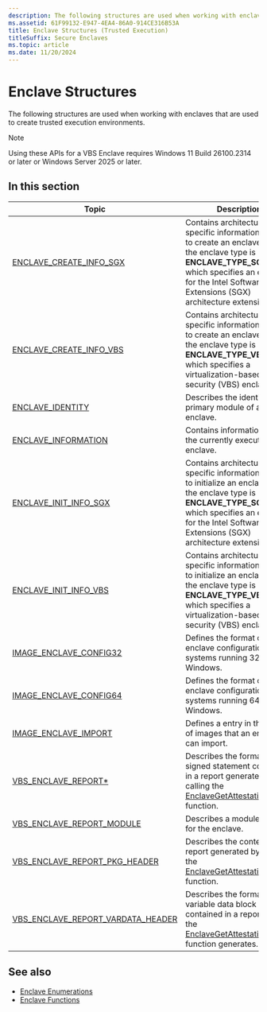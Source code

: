 ```yaml
---
description: The following structures are used when working with enclaves that are used to create trusted execution environments.
ms.assetid: 61F99132-E947-4EA4-86A0-914CE316B53A
title: Enclave Structures (Trusted Execution)
titleSuffix: Secure Enclaves
ms.topic: article
ms.date: 11/20/2024
---
```


# Enclave Structures

The following structures are used when working with enclaves that are used to create trusted execution environments.

> [!NOTE]
> Using these APIs for a VBS Enclave requires Windows 11 Build 26100.2314 or later or Windows Server 2025 or later.

## In this section

| Topic | Description |
|--------|--------|
| [ENCLAVE_CREATE_INFO_SGX](/windows/win32/api/winnt/ns-winnt-enclave_create_info_sgx) | Contains architecture-specific information to use to create an enclave when the enclave type is **ENCLAVE_TYPE_SGX**, which specifies an enclave for the Intel Software Guard Extensions (SGX) architecture extension. |
| [ENCLAVE_CREATE_INFO_VBS](/windows/win32/api/winnt/ns-winnt-enclave_create_info_vbs) | Contains architecture-specific information to use to create an enclave when the enclave type is **ENCLAVE_TYPE_VBS**, which specifies a virtualization-based security (VBS) enclave. |
| [ENCLAVE_IDENTITY](/windows/win32/api/ntenclv/ns-ntenclv-enclave_identity) | Describes the identity of the primary module of an enclave. |
| [ENCLAVE_INFORMATION](/windows/win32/api/ntenclv/ns-ntenclv-enclave_information) | Contains information about the currently executing enclave. |
| [ENCLAVE_INIT_INFO_SGX](/windows/win32/api/winnt/ns-winnt-enclave_init_info_sgx) | Contains architecture-specific information to use to initialize an enclave when the enclave type is **ENCLAVE_TYPE_SGX**, which specifies an enclave for the Intel Software Guard Extensions (SGX) architecture extension. |
| [ENCLAVE_INIT_INFO_VBS](/windows/win32/api/winnt/ns-winnt-enclave_init_info_vbs) | Contains architecture-specific information to use to initialize an enclave when the enclave type is **ENCLAVE_TYPE_VBS**, which specifies a virtualization-based security (VBS) enclave. |
| [IMAGE_ENCLAVE_CONFIG32](/windows/win32/api/winnt/ns-winnt-image_enclave_config32) | Defines the format of the enclave configuration for systems running 32-bit Windows. |
| [IMAGE_ENCLAVE_CONFIG64](/previous-versions/windows/desktop/legacy/mt844244(v=vs.85)) | Defines the format of the enclave configuration for systems running 64-bit Windows. |
| [IMAGE_ENCLAVE_IMPORT](/windows/win32/api/winnt/ns-winnt-image_enclave_import) | Defines a entry in the array of images that an enclave can import. |
| [VBS_ENCLAVE_REPORT*](/windows/win32/api/ntenclv/ns-ntenclv-vbs_enclave_report) | Describes the format of the signed statement contained in a report generated by calling the [EnclaveGetAttestationReport](/windows/win32/api/winenclaveapi/nf-winenclaveapi-enclavegetattestationreport) function. |
| [VBS_ENCLAVE_REPORT_MODULE](/windows/win32/api/ntenclv/ns-ntenclv-vbs_enclave_report_module) | Describes a module loaded for the enclave. |
| [VBS_ENCLAVE_REPORT_PKG_HEADER](/windows/win32/api/ntenclv/ns-ntenclv-vbs_enclave_report_pkg_header) | Describes the contents of a report generated by calling the [EnclaveGetAttestationReport](/windows/win32/api/winenclaveapi/nf-winenclaveapi-enclavegetattestationreport) function. |
| [VBS_ENCLAVE_REPORT_VARDATA_HEADER](/windows/win32/api/ntenclv/ns-ntenclv-vbs_enclave_report_vardata_header) | Describes the format of a variable data block contained in a report that the [EnclaveGetAttestationReport](/windows/win32/api/winenclaveapi/nf-winenclaveapi-enclavegetattestationreport) function generates. |

## See also

- [Enclave Enumerations](enclaves-enumerations.md)
- [Enclave Functions](enclaves-functions.md)
